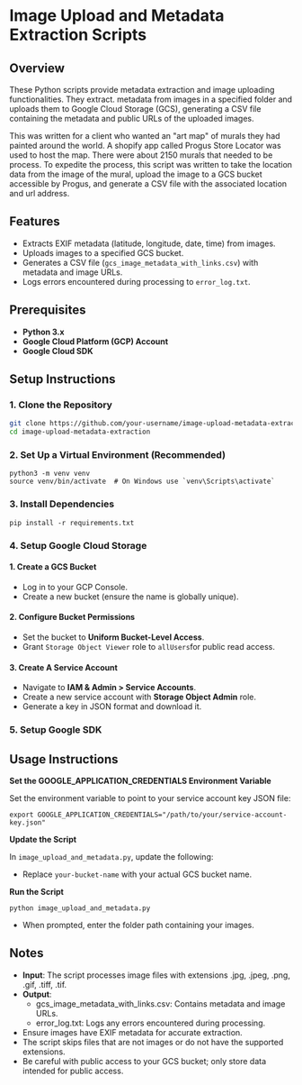 # Image Upload and Metadata Extraction Scripts

## Overview

These Python scripts provide metadata extraction and image uploading functionalities. They extract. metadata from images in a specified folder and uploads them to Google Cloud Storage (GCS), generating a CSV file containing the metadata and public URLs of the uploaded images.

This was written for a client who wanted an "art map" of murals they had painted around the world. A shopify app called Progus Store Locator was used to host the map. There were about 2150 murals that needed to be process. To expedite the process, this script was written to take the location data from the image of the mural, upload the image to a GCS bucket accessible by Progus, and generate a CSV file with the associated location and url address.

## Features

- Extracts EXIF metadata (latitude, longitude, date, time) from images.
- Uploads images to a specified GCS bucket.
- Generates a CSV file (`gcs_image_metadata_with_links.csv`) with metadata and image URLs.
- Logs errors encountered during processing to `error_log.txt`.

## Prerequisites

- **Python 3.x**
- **Google Cloud Platform (GCP) Account**
- **Google Cloud SDK**



## Setup Instructions



### 1. Clone the Repository

```bash
git clone https://github.com/your-username/image-upload-metadata-extraction.git
cd image-upload-metadata-extraction
```



### 2. Set Up a Virtual Environment (Recommended)

```
python3 -m venv venv
source venv/bin/activate  # On Windows use `venv\Scripts\activate`
```



### 3. Install Dependencies

```
pip install -r requirements.txt
```



### 4. Setup Google Cloud Storage

#### 1. Create a GCS Bucket

- Log in to your GCP Console.
- Create a new bucket (ensure the name is globally unique).

#### 2. Configure Bucket Permissions

- Set the bucket to **Uniform Bucket-Level Access**.
- Grant `Storage Object Viewer` role to `allUsers`for public read access.

#### 3. Create A Service Account

- Navigate to **IAM & Admin > Service Accounts**.
- Create a new service account with **Storage Object Admin** role.
- Generate a key in JSON format and download it.



### 5. Setup Google SDK



## Usage Instructions



**Set the GOOGLE_APPLICATION_CREDENTIALS Environment Variable**

Set the environment variable to point to your service account key JSON file:

`export GOOGLE_APPLICATION_CREDENTIALS="/path/to/your/service-account-key.json"`



**Update the Script**

In `image_upload_and_metadata.py`, update the following:

- Replace `your-bucket-name` with your actual GCS bucket name.



**Run the Script**

`python image_upload_and_metadata.py`

- When prompted, enter the folder path containing your images.



## Notes

- **Input**: The script processes image files with extensions .jpg, .jpeg, .png, .gif, .tiff, .tif.
- **Output**:
  - gcs_image_metadata_with_links.csv: Contains metadata and image URLs.
  - error_log.txt: Logs any errors encountered during processing.
- Ensure images have EXIF metadata for accurate extraction.
- The script skips files that are not images or do not have the supported extensions.
- Be careful with public access to your GCS bucket; only store data intended for public access.